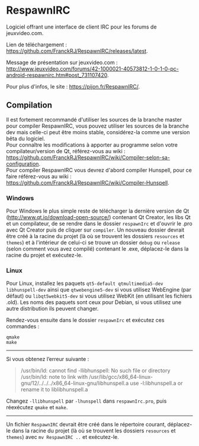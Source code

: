 # RespawnIRC

Logiciel offrant une interface de client IRC pour les forums de jeuxvideo.com.

Lien de téléchargement : https://github.com/FranckRJ/RespawnIRC/releases/latest.

Message de présentation sur jeuxvideo.com : http://www.jeuxvideo.com/forums/42-1000021-40573812-1-0-1-0-pc-android-respawnirc.htm#post_731107420.

Pour plus d'infos, le site : https://pijon.fr/RespawnIRC/.

## Compilation

Il est fortement recommandé d'utiliser les sources de la branche master pour compiler RespawnIRC, vous pouvez utiliser les sources de la branche dev mais celle-ci peut être moins stable, considérez-la comme une version bêta du logiciel.  
Pour connaître les modifications à apporter au programme selon votre compilateur/version de Qt, référez-vous au wiki : https://github.com/FranckRJ/RespawnIRC/wiki/Compiler-selon-sa-configuration.  
Pour compiler RespawnIRC vous devrez d'abord compiler Hunspell, pour ce faire référez-vous au wiki : https://github.com/FranckRJ/RespawnIRC/wiki/Compiler-Hunspell.

### Windows

Pour Windows le plus simple reste de télécharger la dernière version de Qt (http://www.qt.io/download-open-source/) contenant Qt Creator, les libs Qt et un compilateur, de se rendre dans le dossier `respawnIrc` et d'ouvrir le .pro avec Qt Creator puis de cliquer sur `compiler`. Un nouveau dossier devrait être créé à la racine du projet (là où se trouvent les dossiers `resources` et `themes`) et à l'intérieur de celui-ci se trouve un dossier `debug` ou `release` (selon comment vous avez compilé) contenant le .exe, déplacez-le dans la racine du projet et exécutez-le.

### Linux

Pour Linux, installez les paquets `qt5-default qtmultimedia5-dev libhunspell-dev` ainsi que `qtwebengine5-dev` si vous utilisez WebEngine (par défaut) ou `libqt5webkit5-dev` si vous utilisez WebKit (en utilisant les fichiers .old). Les noms des paquets sont ceux pour Debian, si vous utilisez une autre distribution ils peuvent changer.

Rendez-vous ensuite dans le dossier `respawnIrc` et exécutez ces commandes :

    qmake
    make

---

Si vous obtenez l’erreur suivante :
> /usr/bin/ld: cannot find -llibhunspell: No such file or directory
> /usr/bin/ld: note to link with /usr/lib/gcc/x86_64-linux-gnu/12/../../../x86_64-linux-gnu/libhunspell.a use -l:libhunspell.a or rename it to liblibhunspell.a

Changez `-llibhunspell` par `-lhunspell` dans `respawnIrc.pro`, puis réexécutez `qmake` et `make`.

---

Un fichier `RespawnIRC` devrait être créé dans le répertoire courant, déplacez-le dans la racine du projet (là où se trouvent les dossiers `resources` et `themes`) avec `mv RespawnIRC ..` et exécutez-le.
